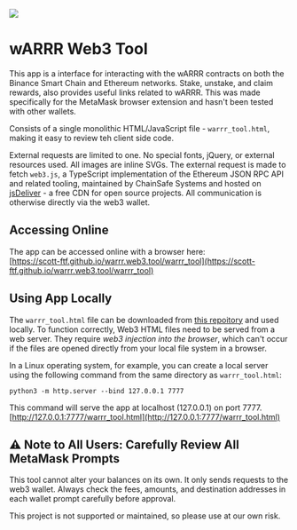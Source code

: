 
![](https://i.imgur.com/0tB0nNn.png)

# wARRR Web3 Tool

This app is a interface for interacting with the wARRR contracts on both the Binance Smart Chain and Ethereum networks. Stake, unstake, and claim rewards, also provides useful links related to wARRR. This was made specifically for the MetaMask browser extension and hasn't been tested with other wallets.

Consists of a single monolithic HTML/JavaScript file - `warrr_tool.html`, making it easy to review teh client side code. 

External requests are limited to one. No special fonts, jQuery, or external resources used. All images are inline SVGs. The external request is made to fetch `web3.js`, a TypeScript implementation of the Ethereum JSON RPC API and related tooling, maintained by ChainSafe Systems and hosted on [jsDeliver](https://www.jsdelivr.com/package/gh/ethereum/web3.js "jsDeliver") - a free CDN for open source projects. All communication is otherwise directly via the web3 wallet.


## Accessing Online

The app can be accessed online with a browser here:<br />
[https://scott-ftf.github.io/warrr.web3.tool/warrr_tool](https://scott-ftf.github.io/warrr.web3.tool/warrr_tool)


## Using App Locally

The `warrr_tool.html` file can be downloaded from [this repoitory](https://github.com/scott-ftf/warrr.web3.tool) and used locally. To function correctly, Web3 HTML files need to be served from a web server. They require *web3 injection into the browser*, which can't occur if the files are opened directly from your local file system in a browser. 

In a Linux operating system, for example, you can create a local server using the following command from the same directory as `warrr_tool.html`: 

```shell 
python3 -m http.server --bind 127.0.0.1 7777
```

This command will serve the app at localhost (127.0.0.1) on port 7777.<br />
[http://127.0.0.1:7777/warrr_tool.html](http://127.0.0.1:7777/warrr_tool.html)



## ⚠️ Note to All Users: Carefully Review All MetaMask Prompts

This tool cannot alter your balances on its own. It only sends requests to the web3 wallet. Always check the fees, amounts, and destination addresses in each wallet prompt carefully before approval. 

This project is not supported or maintained, so please use at our own risk.